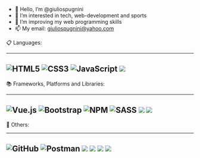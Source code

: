 - 👋 Hello, I’m @giuliospugnini
- 👀 I’m interested in tech, web-development and sports
- 🌱 I’m improving my web programming skills
- 📫 My email: giuliospugnini@yahoo.com

📋 Languages: <br>
***
![HTML5](https://img.shields.io/badge/html5-%23E34F26.svg?style=for-the-badge&logo=html5&logoColor=white) ![CSS3](https://img.shields.io/badge/css3-%231572B6.svg?style=for-the-badge&logo=css3&logoColor=white) ![JavaScript](https://img.shields.io/badge/javascript-%23323330.svg?style=for-the-badge&logo=javascript&logoColor=%23F7DF1E) ![](https://img.shields.io/badge/PHP-777BB4?style=for-the-badge&logo=PHP&logoColor=white) <br>
---
📚 Frameworks, Platforms and Libraries: <br>
***
![Vue.js](https://img.shields.io/badge/vuejs-%2335495e.svg?style=for-the-badge&logo=vuedotjs&logoColor=%234FC08D) ![Bootstrap](https://img.shields.io/badge/bootstrap-%23563D7C.svg?style=for-the-badge&logo=bootstrap&logoColor=white) ![NPM](https://img.shields.io/badge/NPM-%23000000.svg?style=for-the-badge&logo=npm&logoColor=white) ![SASS](https://img.shields.io/badge/SASS-hotpink.svg?style=for-the-badge&logo=SASS&logoColor=white) ![](https://img.shields.io/badge/Laravel-FF2D20?style=for-the-badge&logo=Laravel&logoColor=white) ![](https://img.shields.io/badge/.NET-512BD4?style=for-the-badge&logo=.NET&logoColor=white) <br>
---
🥅  Others: <br>
***
![GitHub](https://img.shields.io/badge/github-%23121011.svg?style=for-the-badge&logo=github&logoColor=white) ![Postman](https://img.shields.io/badge/Postman-FF6C37?style=for-the-badge&logo=postman&logoColor=white) ![](https://img.shields.io/badge/Slack-4A154B?style=for-the-badge&logo=slack&logoColor=white) ![](https://img.shields.io/badge/Zoom-2D8CFF?style=for-the-badge&logo=zoom&logoColor=white) ![](https://img.shields.io/badge/Visualstudiocode-007ACC?style=for-the-badge&logo=visualstudiocode&logoColor=white) ![](https://img.shields.io/badge/Visualstudio-5C2D91?style=for-the-badge&logo=visualstudio&logoColor=white) <br>
---
